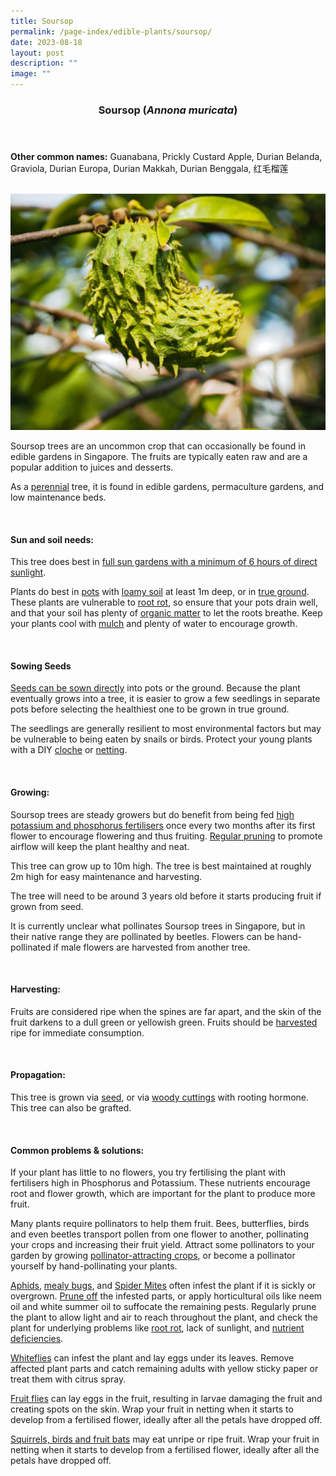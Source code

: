 ```yaml
---
title: Soursop
permalink: /page-index/edible-plants/soursop/
date: 2023-08-18
layout: post
description: ""
image: ""
---
```

<header>
	<h3>Soursop (<em>Annona muricata</em>)</h3>
</header>
	
<section>
	<p><strong>Other common names:</strong> Guanabana, Prickly Custard Apple, Durian Belanda, Graviola, Durian Europa, Durian Makkah, Durian Benggala, 红毛榴莲</p>
	<br>
</section>

<section>
	<img title="Photo by Jacqueline Chua." src="/images/Plants/Soursop_JacChua.jpg">
	<p>Soursop trees are an uncommon crop that can occasionally be found in edible gardens in Singapore. The fruits are typically eaten raw and are a popular addition to juices and desserts.</p>
	<p>As a <a href="/learn-more-about-gardening/glossary/#p">perennial</a> tree, it is found in edible gardens, permaculture gardens, and low maintenance beds.</p>       
	<br>
</section>

<section>
	<h4>Sun and soil needs:</h4>
	<p>This tree does best in <a href="/page-index/horticulture-techniques/gauging-light/">full sun gardens with a minimum of 6 hours of direct sunlight</a>.</p>
	<p>Plants do best in <a href="/page-index/horticulture-techniques/planting-in-containers/">pots</a> with <a href="/page-index/horticulture-techniques/soil/">loamy soil</a> at least 1m deep, or in <a href="/page-index/horticulture-techniques/true-ground/">true ground</a>. These plants are vulnerable to <a href="/page-index/plant-problems/root-rot/">root rot</a>, so ensure that your pots drain well, and that your soil has plenty of <a href="/page-index/horticulture-techniques/soil-amendments/">organic matter</a> to let the roots breathe. Keep your plants cool with <a href="/page-index/horticulture-techniques/mulching/">mulch</a> and plenty of water to encourage growth.</p>
	<br>
</section>

<section>
	<h4>Sowing Seeds</h4>
	<p><a href="/page-index/horticulture-techniques/propagating-by-seed/">Seeds can be sown directly</a> into pots or the ground. Because the plant eventually grows into a tree, it is easier to grow a few seedlings in separate pots before selecting the healthiest one to be grown in true ground.</p>
	<p>The seedlings are generally resilient to most environmental factors but may be vulnerable to being eaten by snails or birds. Protect your young plants with a DIY <a href="/page-index/horticulture-techniques/cloches/">cloche</a> or <a href="/page-index/hardscapes/netting/">netting</a>.</p>
	<br>
</section>

<section>
  <h4>Growing:</h4>
	<p>Soursop trees are steady growers but do benefit from being fed <a href="/page-index/horticulture-techniques/fertilising/">high potassium and phosphorus fertilisers</a> once every two months after its first flower to encourage flowering and thus fruiting. <a href="/page-index/horticulture-techniques/pruning/">Regular pruning</a> to promote airflow will keep the plant healthy and neat.</p>
		<p>This tree can grow up to 10m high. The tree is best maintained at roughly 2m high for easy maintenance and harvesting.</p>
	<p>The tree will need to be around 3 years old before it starts producing fruit if grown from seed.</p>
		<p>It is currently unclear what pollinates Soursop trees in Singapore, but in their native range they are pollinated by beetles. Flowers can be hand-pollinated if male flowers are harvested from another tree.</p>
	<br>
</section>

<section>
	<h4>Harvesting:</h4>
	<p>Fruits are considered ripe when the spines are far apart, and the skin of the fruit darkens to a dull green or yellowish green. Fruits should be <a href="/page-index/horticulture-techniques/harvesting-hygiene/">harvested</a> ripe for immediate consumption.</p>
	<br>
</section>

<section>
	<h4>Propagation:</h4>
	<p>This tree is grown via <a href="/page-index/horticulture-techniques/propagating-by-seed/">seed</a>, or via <a href="/page-index/horticulture-techniques/propagating-by-cuttings/">woody cuttings</a> with rooting hormone. This tree can also be grafted.</p>
	<br>
</section>

<section>
	<h4>Common problems &amp; solutions:</h4>
	<p>If your plant has little to no flowers, you try fertilising the plant with fertilisers high in Phosphorus and Potassium. These nutrients encourage root and flower growth, which are important for the plant to produce more fruit.</p>
	<p>Many plants require pollinators to help them fruit. Bees, butterflies, birds and even beetles transport pollen from one flower to another, pollinating your crops and increasing their fruit yield. Attract some pollinators to your garden by growing <a href="/page-index/glossary/biodiversity-attracting-plants/">pollinator-attracting crops</a>, or become a pollinator yourself by hand-pollinating your plants.</p>
	<p><a href="/page-index/pests/aphids/">Aphids</a>, <a href="/page-index/pests/mealy-bugs/">mealy bugs</a>, and <a href="/page-index/pests/spider-mites/">Spider Mites</a> often infest the plant if it is sickly or overgrown. <a href="/page-index/horticulture-techniques/pruning/">Prune off</a> the infested parts, or apply horticultural oils like neem oil and white summer oil to suffocate the remaining pests. Regularly prune the plant to allow light and air to reach throughout the plant, and check the plant for underlying problems like <a href="/page-index/plant-problems/root-rot/">root rot</a>, lack of sunlight, and <a href="/page-index/horticulture-techniques/nutrient-deficiencies/">nutrient deficiencies</a>.</p>
	<p><a href="/page-index/pests/whiteflies/">Whiteflies</a> can infest the plant and lay eggs under its leaves. Remove affected plant parts and catch remaining adults with yellow sticky paper or treat them with citrus spray.</p>
	<p><a href="/page-index/pests/oriental-fruit-flies/">Fruit flies</a> can lay eggs in the fruit, resulting in larvae damaging the fruit and creating spots on the skin. Wrap your fruit in netting when it starts to develop from a fertilised flower, ideally after all the petals have dropped off.</p> 
	<p><a href="/page-index/pests/pests/#birds">Squirrels, birds and fruit bats</a> may eat unripe or ripe fruit. Wrap your fruit in netting when it starts to develop from a fertilised flower, ideally after all the petals have dropped off.</p>
	<br>
</section>